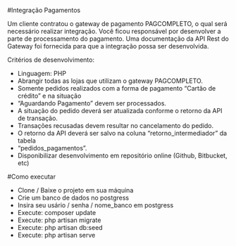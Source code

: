 #Integração Pagamentos

Um cliente contratou o gateway de pagamento PAGCOMPLETO, o qual será necessário realizar integração. Você ficou responsável por desenvolver a parte de processamento do pagamento. Uma documentação da API Rest do Gateway foi fornecida para que a integração possa ser desenvolvida.

Critérios de desenvolvimento:

- Linguagem: PHP
- Abrangir todas as lojas que utilizam o gateway PAGCOMPLETO.
- Somente pedidos realizados com a forma de pagamento “Cartão de crédito” e na situação
- “Aguardando Pagamento” devem ser processados.
- A situação do pedido deverá ser atualizada conforme o retorno da API de transação.
- Transações recusadas devem resultar no cancelamento do pedido.
- O retorno da API deverá ser salvo na coluna “retorno_intermediador” da tabela
- “pedidos_pagamentos”.
- Disponibilizar desenvolvimento em repositório online (Github, Bitbucket, etc)

#Como executar
- Clone / Baixe o projeto em sua máquina
- Crie um banco de dados no postgress
- Insira seu usário / senha / nome_banco em postgress
- Execute: composer update
- Execute: php artisan migrate
- Execute: php artisan db:seed
- Execute: php artisan serve